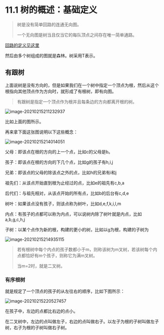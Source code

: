 # 11.1 树的概述：基础定义

> 树是没有简单回路的连通无向图。
>
> 一个无向图是树当且仅当它的每队顶点之间存在唯一简单通路。

[回路的定义见这里](https://blog.csdn.net/YQXLLWY/article/details/113790328)

然后由多个树组成的图就是森林。树采用T表示。

## 有跟树

上面说树是没有方向的，但是如果我们在一个树中指定一个顶点为根，然后从这个根指向其他顶点作为方向时，就形成了有根树，即有向图。

> 有跟树是指定一个顶点作为根并且每条边的方向都离开根的树。

![image-20210215211232937](https://tva1.sinaimg.cn/large/008eGmZEgy1gnoj1ff81jj30jt08tt8w.jpg)

比如上面的图所示。

再来拿下面这张图说明以下这些概念：

![image-20210215214014051](https://tva1.sinaimg.cn/large/008eGmZEgy1gnoju7weyoj30ed0ag3ys.jpg)

父母：即该点在根的方向的上一个点，比如c的父母是b。

孩子：即该点在根的方向的下几个点，比如g的孩子有h,i,j

兄弟：即该点的父母的除该点之外的点，比如h的兄弟有i和j

祖先们：从该点开始直到根为止经过的点，比如e的祖先有c,b,a

后代们：与祖先相对，从该点开始的所有点，比如b的后台有c,d,e

树叶：如果该点没有孩子，则该点称为树叶，比如d,e,f,k,i,l,m

内点：有孩子的点都可以称为内点，可以说树内除了树叶就是内点，比如a,b,g,c,h,j

子树：以某个点作为新的根，构建的更小的树，比如以g为根，构建的子树为

![image-20210215214935115](https://tva1.sinaimg.cn/large/008eGmZEgy1gnok3y3i8qj309v07h3yi.jpg)

> 若有根树中每个内点的孩子数都小于m，则称该树为m叉树，若该树每个内点都恰好有m个孩子，则称它为满m叉树。
>
> 当m=2时，就是二叉树。

### 有序根树

就是规定了一个顶点的孩子的从左往右的顺序，比如下图所示：

![image-20210215220527457](https://tva1.sinaimg.cn/large/008eGmZEgy1gnokkgwcpvj30e009w74m.jpg)

在孩子中，左边的点都比右边的点小。

在二叉树中，左边的点叫做左子，右边的点叫做右子。以左子为根的子树叫做左子树，右子为根的子树叫做右子树。



